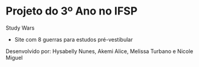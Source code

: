 # Projeto do 3º Ano no IFSP

Study Wars
- Site com 8 guerras para estudos pré-vestibular

Desenvolvido por: Hysabelly Nunes, Akemi Alice, Melissa Turbano e Nicole Miguel

